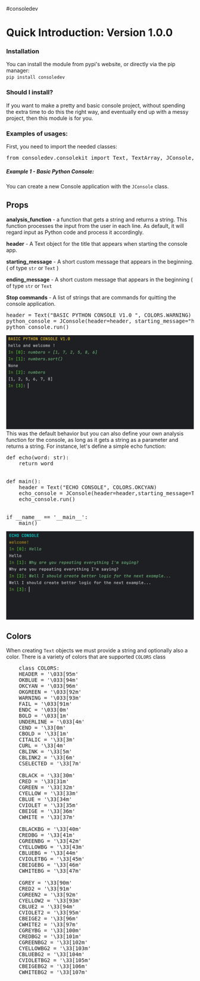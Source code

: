 #consoledev
<h1>Quick Introduction: Version 1.0.0</h1>
<h3>Installation</h3>
You can install the module from pypi's website, or 
directly via the pip manager: <br/>
<code>pip install consoledev</code>
<br/>
<h3>Should I install?</h3>
If you want to make a pretty and basic console project, without 
spending the extra time to do this the right way, and eventually end up
with a messy project, then this module is for you. <br/>

<h3>Examples of usages:</h3>
First, you need to import the needed classes:
<pre lang="python">from consoledev.consolekit import Text, TextArray, JConsole, COLORS</pre>
<h5>Example 1 - Basic Python Console:</h5>
<p>You can create a new Console application with the <code>JConsole</code> class.
</p>
<h2>Props</h2>

<b>analysis_function</b> - a function that gets a string and returns a string. This function processes the input from the user in each line. As default, it will regard input as Python code and process it accordingly.

<b>header</b> - A Text object for the title that appears when starting the console app.

<b>starting_message</b> - A short custom message that appears in the beginning.( of type <code>str</code> or <code>Text</code> )

<b>ending_message</b> - A short custom message that appears in the beginning ( of type <code>str</code> or <code>Text</code>

<b>Stop commands</b> - A list of strings that are commands for quitting the console application.

<pre lang="python">
header = Text("BASIC PYTHON CONSOLE V1.0 ", COLORS.WARNING)
python_console = JConsole(header=header, starting_message="hello and welcome !", ending_message=" goodbye !")
python_console.run()
</pre>
<img src="defaultConsole.png" />
This was the default behavior but you can also define your own analysis function for the console, 
as long as it gets a string as a parameter and returns a string. For instance, let's define a simple echo function:
<pre  lang="python">
def echo(word: str):
    return word
    <br/>
def main():
    header = Text("ECHO CONSOLE", COLORS.OKCYAN)
    echo_console = JConsole(header=header,starting_message=Text("welcome!",COLORS.CYELLOW),analysis_function=echo)
    echo_console.run()
    <br/>
if __name__ == '__main__':
    main()
</pre>

<img src="echoConsole.png" />

<h2>Colors</h2>

<p>When creating <code>Text</code> objects we must provide a string and optionally also a color. 
There is a variety of colors that are supported <code>COLORS</code> class </p>

<pre lang="python">
    class COLORS:
    HEADER = '\033[95m'
    OKBLUE = '\033[94m'
    OKCYAN = '\033[96m'
    OKGREEN = '\033[92m'
    WARNING = '\033[93m'
    FAIL = '\033[91m'
    ENDC = '\033[0m'
    BOLD = '\033[1m'
    UNDERLINE = '\033[4m'
    CEND = '\33[0m'
    CBOLD = '\33[1m'
    CITALIC = '\33[3m'
    CURL = '\33[4m'
    CBLINK = '\33[5m'
    CBLINK2 = '\33[6m'
    CSELECTED = '\33[7m'

    CBLACK = '\33[30m'
    CRED = '\33[31m'
    CGREEN = '\33[32m'
    CYELLOW = '\33[33m'
    CBLUE = '\33[34m'
    CVIOLET = '\33[35m'
    CBEIGE = '\33[36m'
    CWHITE = '\33[37m'

    CBLACKBG = '\33[40m'
    CREDBG = '\33[41m'
    CGREENBG = '\33[42m'
    CYELLOWBG = '\33[43m'
    CBLUEBG = '\33[44m'
    CVIOLETBG = '\33[45m'
    CBEIGEBG = '\33[46m'
    CWHITEBG = '\33[47m'

    CGREY = '\33[90m'
    CRED2 = '\33[91m'
    CGREEN2 = '\33[92m'
    CYELLOW2 = '\33[93m'
    CBLUE2 = '\33[94m'
    CVIOLET2 = '\33[95m'
    CBEIGE2 = '\33[96m'
    CWHITE2 = '\33[97m'
    CGREYBG = '\33[100m'
    CREDBG2 = '\33[101m'
    CGREENBG2 = '\33[102m'
    CYELLOWBG2 = '\33[103m'
    CBLUEBG2 = '\33[104m'
    CVIOLETBG2 = '\33[105m'
    CBEIGEBG2 = '\33[106m'
    CWHITEBG2 = '\33[107m'

</pre>
